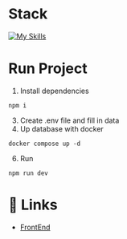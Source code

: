 # Stack

[![My Skills](https://skillicons.dev/icons?i=nodejs,ts,tailwind,mongodb,docker)](https://skillicons.dev)

# Run Project
1. Install dependencies
```
npm i
```
3. Create .env file and fill in data
4. Up database with docker
```
docker compose up -d
```
6. Run
```
npm run dev
```

# 🔗 Links
- [FrontEnd](https://github.com/isakiDev/react-calendar-ts)
